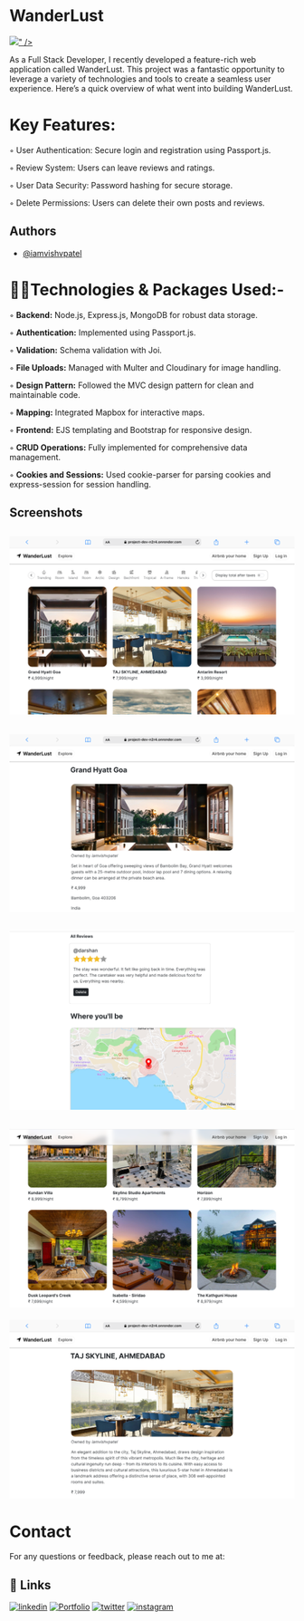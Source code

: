 
# WanderLust  
  <a style="" href="https://github.com/iamvishvpatel">
  <img src="<svg xmlns="http://www.w3.org/2000/svg" viewBox="0 0 448 512"><!--!Font Awesome Free 6.5.2 by @fontawesome - https://fontawesome.com License - https://fontawesome.com/license/free Copyright 2024 Fonticons, Inc.--><path d="M429.6 92.1c4.9-11.9 2.1-25.6-7-34.7s-22.8-11.9-34.7-7l-352 144c-14.2 5.8-22.2 20.8-19.3 35.8s16.1 25.8 31.4 25.8H224V432c0 15.3 10.8 28.4 25.8 31.4s30-5.1 35.8-19.3l144-352z"/></svg>" />
  </a>


As a Full Stack Developer, I recently developed a feature-rich web application called WanderLust. This project was a fantastic opportunity to leverage a variety of technologies and tools to create a seamless user experience. Here’s a quick overview of what went into building WanderLust.

# Key Features:

◦ User Authentication: Secure login and registration using Passport.js.

◦ Review System: Users can leave reviews and ratings.

◦ User Data Security: Password hashing for secure storage.

◦ Delete Permissions: Users can delete their own posts and reviews.


## Authors

- [@iamvishvpatel](https://www.github.com/iamvishvpatel)
# 👨‍💻Technologies & Packages Used:-

◦ **Backend:** Node.js, Express.js, MongoDB for robust data storage.

◦ **Authentication:** Implemented using Passport.js.

◦ **Validation:** Schema validation with Joi.

◦ **File Uploads:** Managed with Multer and Cloudinary for image handling.

◦ **Design Pattern:** Followed the MVC design pattern for clean and maintainable code.

◦ **Mapping:** Integrated Mapbox for interactive maps.

◦ **Frontend:** EJS templating and Bootstrap for responsive design.

◦ **CRUD Operations:** Fully implemented for comprehensive data management.

◦ **Cookies and Sessions:** Used cookie-parser for parsing cookies and express-session for session handling.



## Screenshots

![Main Page](https://github.com/iamvishvpatel/Project-FullStack/blob/main/public/images/Macbook-Air-project-dev-n2r4.onrender.com.png?raw=true)
---
![Second](https://github.com/iamvishvpatel/Project-FullStack/blob/main/public/images/Macbook-Air-project-dev-n2r4.onrender.com%20(1).png?raw=true)
---
![Rating Page](https://github.com/iamvishvpatel/Project-FullStack/blob/main/public/images/Macbook-Air-project-dev-n2r4.onrender.com%20(2).png?raw=true)
---
![Scroll](https://github.com/iamvishvpatel/Project-FullStack/blob/main/public/images/Macbook-Air-project-dev-n2r4.onrender.com%20(3).png?raw=true)
---
![Taj](https://github.com/iamvishvpatel/Project-FullStack/blob/main/public/images/Macbook-Air-project-dev-n2r4.onrender.com%20(4).png?raw=true)

# Contact
For any questions or feedback, please reach out to me at:


## 🔗 Links
[![linkedin](https://img.shields.io/badge/linkedin-0A66C2?style=for-the-badge&logo=linkedin&logoColor=white)](https://www.linkedin.com/in/iamvishvpatel) 
[![Portfolio ](https://img.shields.io/badge/Portfolio-000?style=for-the-badge&logo=ko-fi&logoColor=white)](https://iamvishvpatel.epizy.com/) 
[![twitter](https://img.shields.io/badge/Twitter-1DA1F2?style=for-the-badge&logo=X&logoColor=white)](https://twitter.com/iamvishvpatel?t=JkD7vktE45kr5pHhG01HUw&s=09) 
[![instagram](https://img.shields.io/badge/instagram-000?style=for-the-badge&logo=ko-fi&logoColor=white)](https://www.instagram.com/iamvishvpatel)

